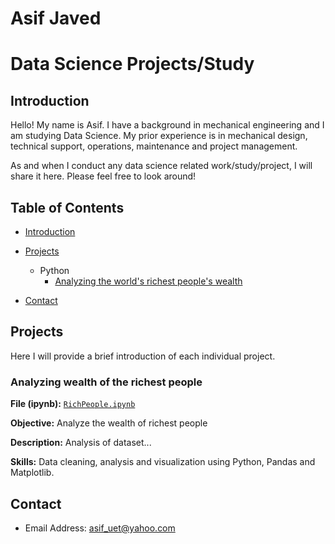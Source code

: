 # Asif Javed
# Data Science Projects/Study

## Introduction
Hello! My name is Asif. I have a background in mechanical engineering and I am studying Data Science. 
My prior experience is in mechanical design, technical support, operations, maintenance and project management.

As and when I conduct any data science related work/study/project, I will share it here. Please feel free to look around!


## Table of Contents
- [Introduction](https://github.com/AJMech/Data-Science/blob/main/README.md#introduction)
- [Projects](https://github.com/AJMech/Data-Science/blob/main/README.md#projects)
  - Python
    - [Analyzing the world's richest people's wealth](https://github.com/AJMech/Data-Science#Analyzing%wealth%of%the%richest%people)
    
- [Contact](https://github.com/AJMech/Data-Science/blob/main/README.md#contact)
## Projects
Here I will provide a brief introduction of each individual project.

### Analyzing wealth of the richest people
**File (ipynb):** [`RichPeople.ipynb`](https://github.com/AJMech/Projects/blob/main/RichPeople.ipynb)

**Objective:** Analyze the wealth of richest people

**Description:** Analysis of dataset...

**Skills:** Data cleaning, analysis and visualization using Python, Pandas and Matplotlib.


## Contact
- Email Address: asif_uet@yahoo.com
